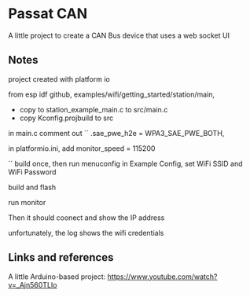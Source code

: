# Passat CAN
A little project to create a CAN Bus device that uses a web socket UI

## Notes

project created with platform io

from esp idf github, examples/wifi/getting_started/station/main,
- copy to station_example_main.c to src/main.c
- copy Kconfig.projbuild to src

in main.c
comment out
``            .sae_pwe_h2e = WPA3_SAE_PWE_BOTH,

in platformio.ini, add
monitor_speed = 115200

``
build once, then run menuconfig
in Example Config, set WiFi SSID and WiFi Password

build and flash

run monitor

Then it should coonect and show the IP address

unfortunately, the log shows the wifi credentials

## Links and references
A little Arduino-based project: https://www.youtube.com/watch?v=_Ajn560TLIo
